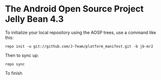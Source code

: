 The Android Open Source Project 
Jelly Bean 4.3
===========

To initialize your local repository using the AOSP trees, use a command like this:

    repo init -u git://github.com/J-Team/platform_manifest.git -b jb-mr2

Then to sync up:

    repo sync

To finish

